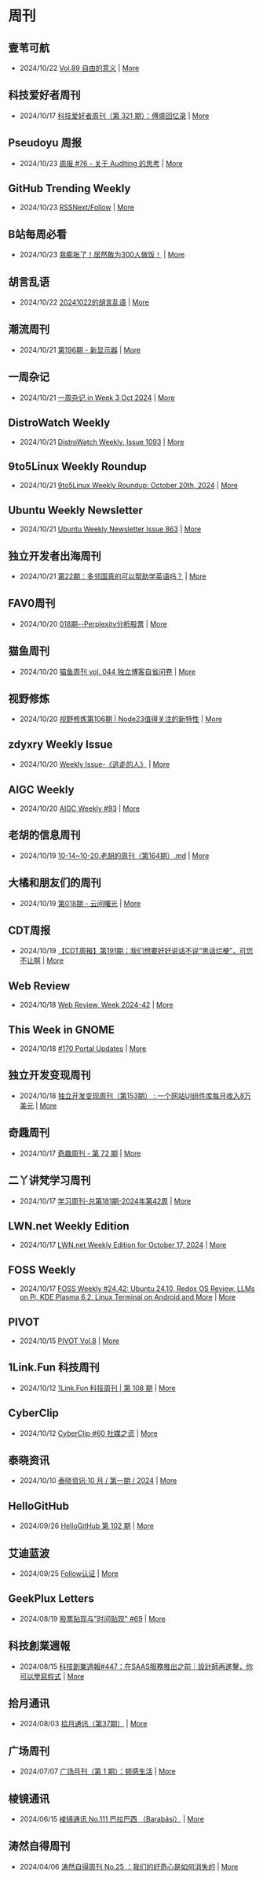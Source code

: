 # 周刊

## 壹苇可航
- 2024/10/22 [Vol.89 自由的意义](https://letter.justgoidea.com/p/202427) | [More](channels/%E5%A3%B9%E8%8B%87%E5%8F%AF%E8%88%AA.md)

## 科技爱好者周刊
- 2024/10/17 [科技爱好者周刊（第 321 期）：傅盛回忆录](http://www.ruanyifeng.com/blog/2024/10/weekly-issue-321.html) | [More](channels/%E7%A7%91%E6%8A%80%E7%88%B1%E5%A5%BD%E8%80%85%E5%91%A8%E5%88%8A.md)

## Pseudoyu 周报
- 2024/10/23 [周报 #76 - 关于 Audlting 的思考](https://www.pseudoyu.com/zh/2024/10/24/weekly_review_202401024/) | [More](channels/Pseudoyu%20%E5%91%A8%E6%8A%A5.md)

## GitHub Trending Weekly
- 2024/10/23 [RSSNext/Follow](https://github.com/RSSNext/Follow) | [More](channels/GitHub%20Trending%20Weekly.md)

## B站每周必看
- 2024/10/23 [我膨胀了！居然敢为300人做饭！](https://www.bilibili.com/video/BV1gBp7enES8) | [More](channels/B%E7%AB%99%E6%AF%8F%E5%91%A8%E5%BF%85%E7%9C%8B.md)

## 胡言乱语
- 2024/10/22 [20241022的胡言乱语](https://www.bboy.app/2024/10/22/20241022%E7%9A%84%E8%83%A1%E8%A8%80%E4%B9%B1%E8%AF%AD/) | [More](channels/%E8%83%A1%E8%A8%80%E4%B9%B1%E8%AF%AD.md)

## 潮流周刊
- 2024/10/21 [第196期 - 新显示器](https://weekly.tw93.fun/posts/196-%E6%96%B0%E6%98%BE%E7%A4%BA%E5%99%A8/) | [More](channels/%E6%BD%AE%E6%B5%81%E5%91%A8%E5%88%8A.md)

## 一周杂记
- 2024/10/21 [一周杂记 in Week 3 Oct 2024](http://kingsamchen.github.io/2024/10/21/weekly-2024-oct-3/) | [More](channels/%E4%B8%80%E5%91%A8%E6%9D%82%E8%AE%B0.md)

## DistroWatch Weekly
- 2024/10/21 [DistroWatch Weekly, Issue 1093](https://distrowatch.com/weekly.php?issue=20241021) | [More](channels/DistroWatch%20Weekly.md)

## 9to5Linux Weekly Roundup
- 2024/10/21 [9to5Linux Weekly Roundup: October 20th, 2024](https://9to5linux.com/9to5linux-weekly-roundup-october-20th-2024) | [More](channels/9to5Linux%20Weekly%20Roundup.md)

## Ubuntu Weekly Newsletter
- 2024/10/21 [Ubuntu Weekly Newsletter Issue 863](https://discourse.ubuntu.com/t/ubuntu-weekly-newsletter-issue-863/49035) | [More](channels/Ubuntu%20Weekly%20Newsletter.md)

## 独立开发者出海周刊
- 2024/10/21 [第22期：多邻国真的可以帮助学英语吗？](https://gapis.money/weekly/2024-10-21_022) | [More](channels/%E7%8B%AC%E7%AB%8B%E5%BC%80%E5%8F%91%E8%80%85%E5%87%BA%E6%B5%B7%E5%91%A8%E5%88%8A.md)

## FAV0周刊
- 2024/10/20 [018期--Perplexity分析股票](https://fav0.com/posts/2024/018) | [More](channels/FAV0%E5%91%A8%E5%88%8A.md)

## 猫鱼周刊
- 2024/10/20 [猫鱼周刊 vol. 044 独立博客自省问卷](https://ameow.xyz/archives/weekly-044) | [More](channels/%E7%8C%AB%E9%B1%BC%E5%91%A8%E5%88%8A.md)

## 视野修炼
- 2024/10/20 [视野修炼第106期 | Node23值得关注的新特性](https://sugarat.top/weekly/2024-10-20.html) | [More](channels/%E8%A7%86%E9%87%8E%E4%BF%AE%E7%82%BC.md)

## zdyxry Weekly Issue
- 2024/10/20 [Weekly Issue-《逃走的人》](https://zdyxry.github.io/2024/10/20/Weekly-Issue-%E9%80%83%E8%B5%B0%E7%9A%84%E4%BA%BA/) | [More](channels/zdyxry%20Weekly%20Issue.md)

## AIGC Weekly
- 2024/10/20 [AIGC Weekly #93](https://quail.ink/op7418/p/aigc-weekly-93) | [More](channels/AIGC%20Weekly.md)

## 老胡的信息周刊
- 2024/10/19 [10-14~10-20.老胡的周刊（第164期）.md](https://weekly.howie6879.com/2024/10-14~10-20.老胡的周刊（第164期）.html) | [More](channels/%E8%80%81%E8%83%A1%E7%9A%84%E4%BF%A1%E6%81%AF%E5%91%A8%E5%88%8A.md)

## 大橘和朋友们的周刊
- 2024/10/19 [第018期 - 云间曙光](https://rrorangeandfriends.site/posts/2024/018) | [More](channels/%E5%A4%A7%E6%A9%98%E5%92%8C%E6%9C%8B%E5%8F%8B%E4%BB%AC%E7%9A%84%E5%91%A8%E5%88%8A.md)

## CDT周报
- 2024/10/19 [【CDT周报】第191期：我们想要好好说话不说“黑话烂梗”，可您不让啊](https://chinadigitaltimes.net/chinese/712290.html) | [More](channels/CDT%E5%91%A8%E6%8A%A5.md)

## Web Review
- 2024/10/18 [Web Review, Week 2024-42](https://ervin.ipsquad.net/blog/2024/10/18/web-review-week-2024-42/) | [More](channels/Web%20Review.md)

## This Week in GNOME
- 2024/10/18 [#170 Portal Updates](https://thisweek.gnome.org/posts/2024/10/twig-170/) | [More](channels/This%20Week%20in%20GNOME.md)

## 独立开发变现周刊
- 2024/10/18 [独立开发变现周刊（第153期） : 一个网站UI组件库每月收入8万美元](https://www.ezindie.com/weekly/issue-153) | [More](channels/%E7%8B%AC%E7%AB%8B%E5%BC%80%E5%8F%91%E5%8F%98%E7%8E%B0%E5%91%A8%E5%88%8A.md)

## 奇趣周刊
- 2024/10/17 [奇趣周刊 - 第 72 期](https://zishu.me/blog/weekly-72.html/) | [More](channels/%E5%A5%87%E8%B6%A3%E5%91%A8%E5%88%8A.md)

## 二丫讲梵学习周刊
- 2024/10/17 [学习周刊-总第181期-2024年第42周](https://wiki.eryajf.net/pages/4abe84/) | [More](channels/%E4%BA%8C%E4%B8%AB%E8%AE%B2%E6%A2%B5%E5%AD%A6%E4%B9%A0%E5%91%A8%E5%88%8A.md)

## LWN.net Weekly Edition
- 2024/10/17 [LWN.net Weekly Edition for October 17, 2024](https://lwn.net/Articles/993610/) | [More](channels/LWN.net%20Weekly%20Edition.md)

## FOSS Weekly
- 2024/10/17 [FOSS Weekly #24.42: Ubuntu 24.10, Redox OS Review, LLMs on Pi, KDE Plasma 6.2, Linux Terminal on Android and More](https://itsfoss.com/newsletter/foss-weekly-24-42/) | [More](channels/FOSS%20Weekly.md)

## PIVOT
- 2024/10/15 [PIVOT Vol.8](https://anotherdayu.com/2024/5958/) | [More](channels/PIVOT.md)

## 1Link.Fun 科技周刊
- 2024/10/12 [1Link.Fun 科技周刊 | 第 108 期](https://1link.fun/blog/issue/issue108/) | [More](channels/1Link.Fun%20%E7%A7%91%E6%8A%80%E5%91%A8%E5%88%8A.md)

## CyberClip
- 2024/10/12 [CyberClip #60 社媒之谎](https://shyrz.me/cyberclip-60-lying-social-media/) | [More](channels/CyberClip.md)

## 泰晓资讯
- 2024/10/10 [泰晓资讯·10 月 / 第一期 / 2024](https://tinylab.org/tinylab-weekly-10-1st-2024/) | [More](channels/%E6%B3%B0%E6%99%93%E8%B5%84%E8%AE%AF.md)

## HelloGitHub
- 2024/09/26 [HelloGitHub 第 102 期](https://hellogithub.com/periodical/volume/102) | [More](channels/HelloGitHub.md)

## 艾迪蓝波
- 2024/09/25 [Follow认证](https://www.idnunber.top/article/10c03a08-b813-805b-9032-cce14df9ecf6) | [More](channels/%E8%89%BE%E8%BF%AA%E8%93%9D%E6%B3%A2.md)

## GeekPlux Letters
- 2024/08/19 [股票贴现与"时间贴现" #69](https://letters.geekplux.com/69/) | [More](channels/GeekPlux%20Letters.md)

## 科技創業週報
- 2024/08/15 [科技創業週報#447：在SAAS服務推出之前｜設計師再進擊，你可以學寫程式](https://blog.starrocket.io/posts/newsletter-2024-08-15/) | [More](channels/%E7%A7%91%E6%8A%80%E5%89%B5%E6%A5%AD%E9%80%B1%E5%A0%B1.md)

## 拾月通讯
- 2024/08/03 [拾月通讯（第37期）](https://www.skyue.com/24080317.html) | [More](channels/%E6%8B%BE%E6%9C%88%E9%80%9A%E8%AE%AF.md)

## 广场周刊
- 2024/07/07 [广场月刊（第 1 期）：顿感生活](https://immmmm.com/month-1-20240707/) | [More](channels/%E5%B9%BF%E5%9C%BA%E5%91%A8%E5%88%8A.md)

## 棱镜通讯
- 2024/06/15 [棱镜通讯 No.111  巴拉巴西 （Barabási）](https://wangyurui.com/posts/leng-jing-tong-xun-no-111-ba-la-ba-xi-barabasi-a996bcab) | [More](channels/%E6%A3%B1%E9%95%9C%E9%80%9A%E8%AE%AF.md)

## 涛然自得周刊
- 2024/04/06 [涛然自得周刊 No.25 ：我们的好奇心是如何消失的](http://heyitao.com/post/beyond-code-weekly-025) | [More](channels/%E6%B6%9B%E7%84%B6%E8%87%AA%E5%BE%97%E5%91%A8%E5%88%8A.md)

